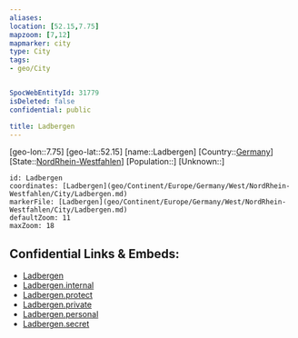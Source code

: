 ```yaml
---
aliases: 
location: [52.15,7.75]
mapzoom: [7,12] 
mapmarker: city 
type: City
tags:
- geo/City


SpocWebEntityId: 31779
isDeleted: false
confidential: public

title: Ladbergen
---
```

[geo-lon::7.75]
[geo-lat::52.15]
[name::Ladbergen]
[Country::[Germany](geo/Continent/Europe/Germany.md)]
[State::[NordRhein-Westfahlen](NordRhein-Westfahlen)]
[Population::]
[Unknown::]


```leaflet
id: Ladbergen
coordinates: [Ladbergen](geo/Continent/Europe/Germany/West/NordRhein-Westfahlen/City/Ladbergen.md)
markerFile: [Ladbergen](geo/Continent/Europe/Germany/West/NordRhein-Westfahlen/City/Ladbergen.md)
defaultZoom: 11 
maxZoom: 18
```


## Confidential Links & Embeds: 
- [Ladbergen](../../../../../../../../_public/geo/Continent/Europe/Germany/West/NordRhein-Westfahlen/City/Ladbergen.md) 
- [Ladbergen.internal](../../../../../../../../_internal/geo/Continent/Europe/Germany/West/NordRhein-Westfahlen/City/Ladbergen.internal.md) 
- [Ladbergen.protect](../../../../../../../../_protect/geo/Continent/Europe/Germany/West/NordRhein-Westfahlen/City/Ladbergen.protect.md) 
- [Ladbergen.private](../../../../../../../../_private/geo/Continent/Europe/Germany/West/NordRhein-Westfahlen/City/Ladbergen.private.md) 
- [Ladbergen.personal](../../../../../../../../_personal/geo/Continent/Europe/Germany/West/NordRhein-Westfahlen/City/Ladbergen.personal.md) 
- [Ladbergen.secret](../../../../../../../../_secret/geo/Continent/Europe/Germany/West/NordRhein-Westfahlen/City/Ladbergen.secret.md) 
